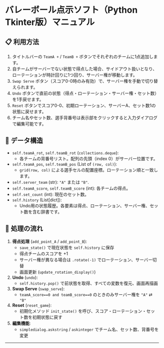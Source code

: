 # バレーボール点示ソフト（Python Tkinter版）マニュアル

## 📋 利用方法
1. タイトルバーの `TeamA +` / `TeamB +` ボタンでそれぞれのチームに1点追加します。  
2. 自チームがサーバーでない状態で得点した場合、サイドアウト扱いとなり、ローテーションが時計回りに1つ回り、サーバー権が移動します。  
3. `Swap Serve` ボタン（スコア0-0時のみ有効）で、サーバー権を手動で切り替えられます。  
4. `Undo` ボタンで直前の状態（得点・ローテーション・サーバー権・セット数）を1手戻せます。  
5. `Reset` ボタンでスコア0-0、初期ローテーション、サーバーA、セット数1の状態に戻せます。  
6. チーム名やセット数、選手背番号は表示部をクリックすると入力ダイアログで編集可能です。  

## 🧠 データ構造
- `self.teamA_rot`, `self.teamB_rot` (`collections.deque`):  
  - 各チームの背番号リスト。配列の先頭（index 0）がサーバー位置です。
- `self.teamA_pos`, `self.teamB_pos` (List of `(row, col)`):  
  - `grid(row, col)` による選手セルの配置座標。ローテーション順と一致します。
- `self.server_team` (str): `"A"` または `"B"`.
- `self.teamA_score`, `self.teamB_score` (int): 各チームの得点。
- `self.set_count` (int): 現在のセット数。
- `self.history` (List[dict]):  
  - Undo用の状態履歴。各要素は得点、ローテーション、サーバー権、セット数を含む辞書です。

## 🔁 処理の流れ
1. **得点処理** (`add_point_A` / `add_point_B`):  
   - `save_state()` で現在状態を `self.history` に保存  
   - 得点チームのスコアを +1  
   - サーバー権が異なる場合は `.rotate(-1)` でローテーション、サーバー切替  
   - 画面更新 (`update_rotation_display()`)  
2. **Undo** (`undo`):  
   - `self.history.pop()` で前状態を取得、すべての変数を復元、画面再描画  
3. **Swap Serve** (`swap_serve`):  
   - `teamA_score==0 and teamB_score==0` のときのみサーバー権を `"A"` ⇄ `"B"`  
4. **Reset** (`reset_game`):  
   - 初期化メソッド `init_state()` を呼び、スコア・ローテーション・セット数を初期状態に戻す  
5. **編集機能**:  
   - `simpledialog.askstring` / `askinteger` でチーム名、セット数、背番号を変更  

---

